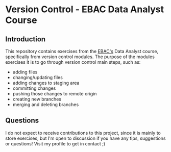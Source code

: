 # Version Control  - EBAC Data Analyst Course 

## Introduction

This repository contains exercises from the [EBAC's](https://ebac.art.br/) Data Analyst course, specifically from version control modules.
The purpose of the modules exercises it is to go through version control main steps, such as:
  - adding files
  - changing/updating files
  - adding changes to staging area
  - committing changes
  - pushing those changes to remote origin  
  - creating new branches
  - merging and deleting branches

## Questions

I do not expect to receive contributions to this project, since it is mainly to store exercises, but I'm open to discussion if you have any tips, suggestions or questions!
Visit my profile to get in contact ;) 